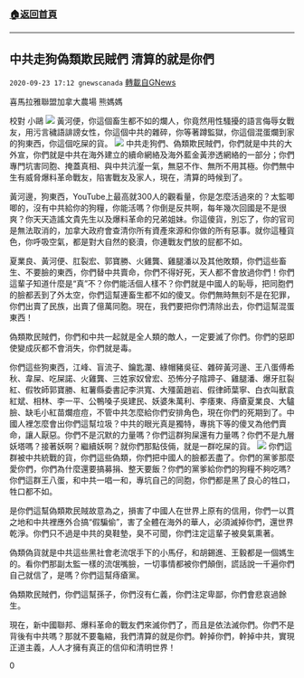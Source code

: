 ###  [:house:返回首頁](https://github.com/ourhimalayas/txt)
---

## 中共走狗偽類欺民賊們  清算的就是你們
`2020-09-23 17:12 gnewscanada` [轉載自GNews](https://gnews.org/zh-hant/380626/)

喜馬拉雅聯盟加拿大農場 熊媽媽

校對 小鷗
![](https://s3.amazonaws.com/gnews-media-offload/wp-content/uploads/2020/09/23170420/dkjfoajdojff9999999999999999999999999.png)
黃河便，你這個畜生都不如的爛人，你竟然用性騷擾的語言侮辱女戰友，用污言穢語誹謗女性，你這個中共的雜碎，你等著蹲監獄，你這個混蛋爛到家的狗東西，你這個吃屎的貨。
![](https://s3.amazonaws.com/gnews-media-offload/wp-content/uploads/2020/09/23171009/WhatsApp-Image-2020-09-24-at-04.36.50-1.jpeg)
中共走狗們、偽類欺民賊們，你們就是中共的大外宣，你們就是中共在海外建立的續命網絡及海外藍金黃滲透網絡的一部分；你們專門坑害同胞、掩蓋真相、與中共沆瀣一氣，無惡不作、無所不用其極。你們無中生有威脅爆料革命戰友，陷害戰友及家人，現在，清算的時候到了。

黃河邊，狗東西，YouTube上最高就300人的觀看量，你是怎麼活過來的？太監唧唧的，沒有中共給你的狗糧，你能活嗎？你倒是反共啊，每年幾次回國是不是很爽？你天天造謠文貴先生以及爆料革命的兄弟姐妹。你這傻貨，別忘了，你的官司是無法取消的，加拿大政府會查清你所有資產來源和你做的所有惡事。就你這種貨色，你呼吸空氣，都是對大自然的褻瀆，你連戰友們放的屁都不如。

夏業良、黃河便、肛裂宏、郭寶勝、火雞龔、雞腿潘以及其他敗類，你們這些畜生、不要臉的東西，你們替中共賣命，你們不得好死，天人都不會放過你們！你們這輩子知道什麼是“真”不？你們能活個人樣不？你們就是中國人的恥辱，把同胞們的臉都丟到了外太空，你們這幫連畜生都不如的傻叉。你們無時無刻不是在犯罪，你們出賣了民族，出賣了億萬同胞。現在，我們要把你們清除出去，你們這幫混蛋東西！

偽類欺民賊們，你們和中共一起就是全人類的敵人，一定要滅了你們。你們的惡即使變成灰都不會消失，你們就是毒。

你們這些狗東西，江峰、盲流子、鑰匙瀾、綠帽豬吳征、雜碎黃河邊、王八蛋傅希秋、韋屎、吃屎諾、火雞龔、三姓家奴曾宏、恐怖分子陰蹄子、雞腿潘、爆牙肛裂紅、假牧師郭寶勝、紅薯縣委書記李洪寬、大殭菌趙岩、假律師葉寧、白衣叫獸袁紅斌、相林、李一平、公鴨嗓子吳建民、妖婆朱萬利、李痿東、痔瘡夏業良、大驢臉、缺毛小紅苗爛痘痘，不管中共怎麼給你們安排角色，現在你們的死期到了。中國人裡怎麼會出你們這幫垃圾？中共的眼光真是獨特，專挑下等的傻叉為他們賣命，讓人厭惡。你們不是沉默的力量嗎？你們這群狗屎還有力量嗎？你們不是九層妖塔嗎？接著妖啊？繼續妖啊？就你們那點伎倆，就是一群吃屎的貨。
![](https://s3.amazonaws.com/gnews-media-offload/wp-content/uploads/2020/09/23170655/5599898.jpg)
你們這群被中共統戰的貨，你們這些偽類，你們把中國人的臉都丟盡了。你們的黨爹那麼愛你們，你們為什麼還要搞募捐、整天要飯？你們的黨爹給你們的狗糧不夠吃嗎? 你們這群王八蛋，和中共一唱一和，專坑自己的同胞，你們都是黑了良心的牲口，牲口都不如。

是你們這幫偽類欺民賊故意為之，損害了中國人在世界上原有的信用，你們一以貫之地和中共裡應外合搞“假騙偷”，害了全體在海外的華人，必須滅掉你們，還世界乾淨。你們只不過是中共的臭鞋墊，臭不可聞，你們注定這輩子被臭氣熏著。

偽類偽貨就是中共這些黑社會老流氓手下的小馬仔，和胡錫進、王毅都是一個媽生的。看你們那副太監一樣的流氓嘴臉，一切事情都被你們顛倒，謊話說一千遍你們自己就信了，是嗎？你們這幫痔瘡黨。

偽類欺民賊們，你們這幫孫子，你們沒有仁義，你們注定卑鄙，你們會悲哀過餘生。

現在，新中國聯邦、爆料革命的戰友們來滅你們了，而且是依法滅你們。你們不是背後有中共嗎？那就不要龜縮，我們清算的就是你們。幹掉你們，幹掉中共，實現正道主義，人人才擁有真正的信仰和清明世界！

0
